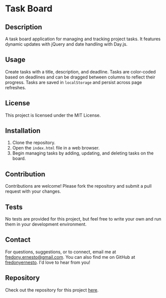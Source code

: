 # Task Board

## Description
A task board application for managing and tracking project tasks. It features dynamic updates with jQuery and date handling with Day.js.

## Usage
Create tasks with a title, description, and deadline. Tasks are color-coded based on deadlines and can be dragged between columns to reflect their progress. Tasks are saved in `localStorage` and persist across page refreshes.

## License
This project is licensed under the MIT License.

## Installation
1. Clone the repository.
2. Open the `index.html` file in a web browser.
3. Begin managing tasks by adding, updating, and deleting tasks on the board.

## Contribution
Contributions are welcome! Please fork the repository and submit a pull request with your changes.

## Tests
No tests are provided for this project, but feel free to write your own and run them in your development environment.

## Contact
For questions, suggestions, or to connect, email me at [fredony.ernesto@gmail.com](mailto:fredony.ernesto@gmail.com). You can also find me on GitHub at [fredonyernesto](https://github.com/fredonyernesto). I'd love to hear from you!

## Repository
Check out the repository for this project [here](https://github.com/fredonyernesto/third-party-apis-task-board).
